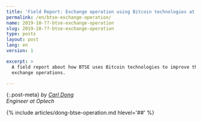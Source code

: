 ```yaml
---
title: 'Field Report: Exchange operation using Bitcoin technologies at BTSE'
permalink: /en/btse-exchange-operation/
name: 2019-10-??-btse-exchange-operation
slug: 2019-10-??-btse-exchange-operation
type: posts
layout: post
lang: en
version: 1

excerpt: >
  A field report about how BTSE uses Bitcoin technologies to improve their
  exchange operations.

---
```


{:.post-meta}
*by [Carl Dong](https://twitter.com/carl_dong)<br>Engineer at Optech*

{% include articles/dong-btse-operation.md hlevel='##' %}
